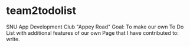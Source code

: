 # team2todolist

SNU App Development Club "Appey Road"
Goal: To make our own To Do List with additional features of our own
Page that I have contributed to: write.
